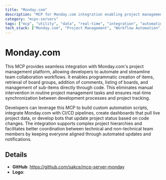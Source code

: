 ```yaml
---
title: "Monday.com"
description: "MCP for Monday.com integration enabling project management automation, item creation, and team collaboration workflows."
category: "mcps-servers"
tags: ["mcp", "utility", "data", "real-time", "integration", "automation"]
tech_stack: ["Monday.com", "Project Management", "Workflow Automation", "Team Collaboration", "API Integration"]
---
```


# Monday.com

This MCP provides seamless integration with Monday.com's project management platform, allowing developers to automate and streamline team collaboration workflows. It enables programmatic creation of items, retrieval of board groups, addition of comments, listing of boards, and management of sub-items directly through code. This eliminates manual intervention in routine project management tasks and ensures real-time synchronization between development processes and project tracking.

Developers can leverage this MCP to build custom automation scripts, integrate Monday.com with CI/CD pipelines, create dashboards that pull live project data, or develop bots that update project status based on code changes. The integration supports complex project hierarchies and facilitates better coordination between technical and non-technical team members by keeping everyone aligned through automated updates and notifications.

## Details

- **GitHub**: https://github.com/sakce/mcp-server-monday
- **Logo**: 
